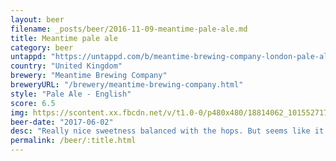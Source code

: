 ```yaml
---
layout: beer
filename: _posts/beer/2016-11-09-meantime-pale-ale.md
title: Meantime pale ale
category: beer
untappd: "https://untappd.com/b/meantime-brewing-company-london-pale-ale/12332"
country: "United Kingdom"
brewery: "Meantime Brewing Company"
breweryURL: "/brewery/meantime-brewing-company.html"
style: "Pale Ale - English"
score: 6.5
img: https://scontent.xx.fbcdn.net/v/t1.0-0/p480x480/18814062_10155271709063745_8770067347266766180_n.jpg?_nc_cat=102&oh=013ead3cca74f1fc8afa73b01ed3ed5b&oe=5C52F07D
beer-date: "2017-06-02"
desc: "Really nice sweetness balanced with the hops. But seems like it is more of an amber than a pale"
permalink: /beer/:title.html
---
```


